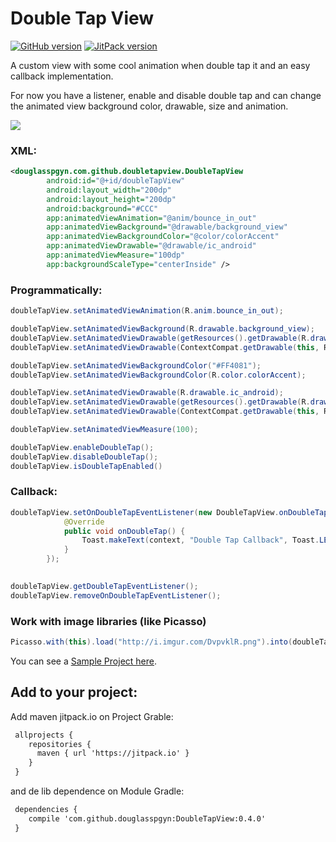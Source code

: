 # Double Tap View
[![GitHub version](https://badge.fury.io/gh/douglasspgyn%2FDoubleTapView.svg)](https://badge.fury.io/gh/douglasspgyn%2FDoubleTapView)
[![JitPack version](https://jitpack.io/v/douglasspgyn/DoubleTapView.svg)](https://jitpack.io/#douglasspgyn/DoubleTapView)

A custom view with some cool animation when double tap it and an easy callback implementation.

For now you have a listener, enable and disable double tap and can change the animated view background color, drawable, size and animation.

![](https://media.giphy.com/media/l41JFwECYpeyPknm0/giphy.gif) 

### XML:
```xml
<douglasspgyn.com.github.doubletapview.DoubleTapView
        android:id="@+id/doubleTapView"
        android:layout_width="200dp"
        android:layout_height="200dp"
        android:background="#CCC"
        app:animatedViewAnimation="@anim/bounce_in_out"
        app:animatedViewBackground="@drawable/background_view"
        app:animatedViewBackgroundColor="@color/colorAccent"
        app:animatedViewDrawable="@drawable/ic_android"
        app:animatedViewMeasure="100dp"
        app:backgroundScaleType="centerInside" />
```

### Programmatically:
```java
doubleTapView.setAnimatedViewAnimation(R.anim.bounce_in_out);

doubleTapView.setAnimatedViewBackground(R.drawable.background_view);
doubleTapView.setAnimatedViewDrawable(getResources().getDrawable(R.drawable.background_view));
doubleTapView.setAnimatedViewDrawable(ContextCompat.getDrawable(this, R.drawable.background_view));

doubleTapView.setAnimatedViewBackgroundColor("#FF4081");
doubleTapView.setAnimatedViewBackgroundColor(R.color.colorAccent);

doubleTapView.setAnimatedViewDrawable(R.drawable.ic_android);
doubleTapView.setAnimatedViewDrawable(getResources().getDrawable(R.drawable.ic_android));
doubleTapView.setAnimatedViewDrawable(ContextCompat.getDrawable(this, R.drawable.ic_android));

doubleTapView.setAnimatedViewMeasure(100);

doubleTapView.enableDoubleTap();
doubleTapView.disableDoubleTap();
doubleTapView.isDoubleTapEnabled()
```

### Callback:
```java
doubleTapView.setOnDoubleTapEventListener(new DoubleTapView.onDoubleTapEventListener() {
            @Override
            public void onDoubleTap() {
                Toast.makeText(context, "Double Tap Callback", Toast.LENGTH_SHORT).show();
            }
        });
        

doubleTapView.getDoubleTapEventListener();
doubleTapView.removeOnDoubleTapEventListener();
```

### Work with image libraries (like Picasso)
```java
Picasso.with(this).load("http://i.imgur.com/DvpvklR.png").into(doubleTapView.getBackgroundImageView());
```
You can see a [Sample Project here](https://github.com/douglasspgyn/DoubleTapViewSample).

## Add to your project:

Add maven jitpack.io on Project Grable:
```xml
 allprojects {
    repositories {
      maven { url 'https://jitpack.io' }
    }
 }
```

and de lib dependence on Module Gradle:

```xml
 dependencies {
    compile 'com.github.douglasspgyn:DoubleTapView:0.4.0'
 }
```

